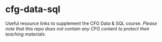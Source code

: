 # cfg-data-sql
Useful resource links to supplement the CFG Data & SQL course. 
<i>Please note that this repo does not contain any CFG content to protect their teaching materials.</i>
